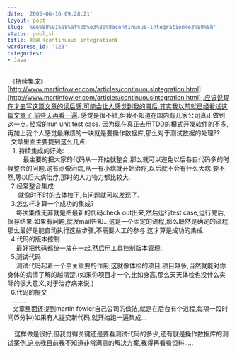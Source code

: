 ```yaml
---
date: '2005-06-16 09:28:21'
layout: post
slug: '%e6%88%91%e8%af%bb%e3%80%8acontinuous-integration%e3%80%8b'
status: publish
title: 我读《continuous integration》
wordpress_id: '123'
categories:
- Java
---
```


 《持续集成》[http://www.martinfowler.com/articles/continuousIntegration.html](http://www.martinfowler.com/articles/continuousIntegration.html) ,应该说现在才去写这篇文章的读后感,可能会让人感觉到我的滞后.其实我以前就已经看过这篇文章了,前些天再看一遍. 感觉是很不错,但我不知道在国内有几家公司真正做到这一点. 经常的run unit test case. 因为现在真正去用TDD的模式开发软件的不多,再加上我个人感觉最麻烦的一块就是要操作数据库,那么对于测试数据的处理??  
  文章里面主要提到这么几点:  
   1. 持续集成的好处:  
         最主要的把大家的代码从一开始就整合,那么就可以避免以后各自代码多的时候整合的问题.这有点像治病,从一有小病就开始治疗,以后就不会有什么大病.要不然,等以后大病治疗,那时的人力物力都比较大.  
  2.经常整合集成:  
      就像时不时的去体检下,有问题就可以发现了.  
  3.怎么样才算一个成功的集成?  
     每次集成无非就是把最新的代码check out出来,然后运行test case,运行完后,保存结果,如果有问题,就发mail告知...这是一个固定的流程,那么既然是确定的流程,那么最好是能自动执行这些步骤,不需要人工的参与,这才算是成功的集成.  
  4.代码的版本控制  
     最好把代码都统一放在一起,然后用工具控制版本管理.  
  5.测试代码  
     测试代码起着一个至关重要的作用,这就像体检的项目,项目越多,当然就能对你身体的病情了解的越清楚.(如果你项目才一个,比如身高,那么天天体检也没什么实际的很大意义,对于治疗病来说.)  
  6.代码的提交  
   ........  
   文章里面还提到martin fowler自己公司的做法,就是在后台有个进程,每隔一段时间(5分钟)如果有人提交新代码,就开始跑一遍集成...  
     
    这样做是很好,但我觉得关键还是要看测试代码的多少,还有就是操作数据库的测试案例,这点我目前我不知道非常满意的解决方案,我得再看看资料.....  
  
